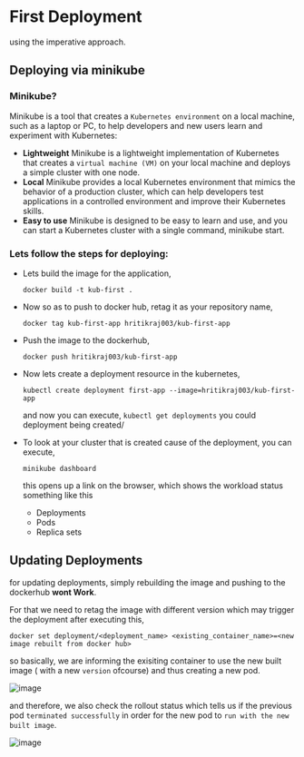 # First Deployment

using the imperative approach.

## Deploying via minikube

### Minikube?

Minikube is a tool that creates a `Kubernetes environment` on a local machine, such as a laptop or PC, to help developers and new users learn and experiment with Kubernetes: 

- **Lightweight**
Minikube is a lightweight implementation of Kubernetes that creates a `virtual machine (VM)` on your local machine and deploys a simple cluster with one node. 
- **Local**
Minikube provides a local Kubernetes environment that mimics the behavior of a production cluster, which can help developers test applications in a controlled environment and improve their Kubernetes skills. 
- **Easy to use**
Minikube is designed to be easy to learn and use, and you can start a Kubernetes cluster with a single command, minikube start.

### Lets follow the steps for deploying:

- Lets build the image for the application,
  ```
  docker build -t kub-first .  
  ```

- Now so as to push to docker hub, retag it as your repository name,
  ```
  docker tag kub-first-app hritikraj003/kub-first-app 
  ```
- Push the image to the dockerhub,
  ```
  docker push hritikraj003/kub-first-app 
  ```
- Now lets create a deployment resource in the kubernetes,
  ```
  kubectl create deployment first-app --image=hritikraj003/kub-first-app
  ```
   and now you can execute, `kubectl get deployments` you could deployment being created/
- To look at your cluster that is created cause of the deployment, you can execute,

  ```
  minikube dashboard
  ```
  this opens up a link on the browser, which shows the workload status something like this
   - Deployments
   - Pods
   - Replica sets
 
 ## Updating Deployments

 for updating deployments, simply rebuilding the image and pushing to the dockerhub **wont Work**. 

 For that we need to retag the image with different version which may trigger the deployment after executing this,

 ```
 docker set deployment/<deployment_name> <existing_container_name>=<new image rebuilt from docker hub>
 ```
 so basically, we are informing the exisiting container to use the new built image ( with a new `version` ofcourse) and thus creating a new pod.

 ![image](https://github.com/user-attachments/assets/5d8d863b-6641-4e8e-a4ee-11bbaf2f9b45)

 and therefore, we also check the rollout status which tells us if the previous pod `terminated successfully` in order for the new pod to `run with the new built image`.


  ![image](https://github.com/user-attachments/assets/97fa468e-f431-44a4-9738-7fa2a283ab01)

